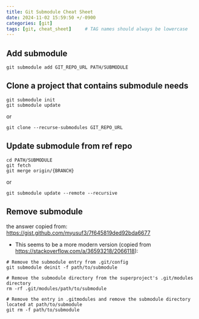```yaml
---
title: Git Submodule Cheat Sheet
date: 2024-11-02 15:59:50 +/-0900
categories: [git]
tags: [git, cheat_sheet]     # TAG names should always be lowercase
---
```


## Add submodule
```
git submodule add GIT_REPO_URL PATH/SUBMODULE
```

## Clone a project that contains submodule needs
```
git submodule init
git submodule update
```
or 
```
git clone --recurse-submodules GIT_REPO_URL
```

## Update submodule from ref repo
```
cd PATH/SUBMODULE
git fetch
git merge origin/{BRANCH}
```
or
```
git submodule update --remote --recursive
```


## Remove submodule
the answer copied from: https://gist.github.com/myusuf3/7f645819ded92bda6677

- This seems to be a more modern version (copied from https://stackoverflow.com/a/36593218/2066118):

```
# Remove the submodule entry from .git/config
git submodule deinit -f path/to/submodule

# Remove the submodule directory from the superproject's .git/modules directory
rm -rf .git/modules/path/to/submodule

# Remove the entry in .gitmodules and remove the submodule directory located at path/to/submodule
git rm -f path/to/submodule
```
